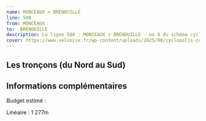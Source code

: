 ```yaml
---
name: MONCEAUX > BRENOUILLE
line: 508
from: MONCEAUX 
to:  BRENOUILLE 
description: La ligne 508 : MONCEAUX > BRENOUILLE - no 8 du schéma cyclable de la CCPOH  relie MONCEAUX  à BRENOUILLE 
cover: https://www.velooise.fr/wp-content/uploads/2025/08/cyclopolis-ccpoh-8.jpg
---
```

## Les tronçons (du Nord au Sud)

## Informations complémentaires

Budget estimé : 

Linéaire : 1 277m

